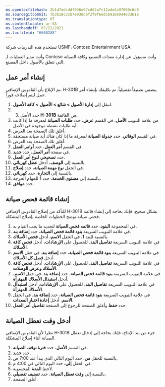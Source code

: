 ```yaml
---
ms.openlocfilehash: 2b1d7edcddf036e67cd62a7c12ade2a97090c6d8
ms.sourcegitcommit: 7b3b18c3cb7e930dbf2f9f6edcb9108044033616
ms.translationtype: HT
ms.contentlocale: ar-SA
ms.lasthandoff: 07/22/2021
ms.locfileid: "6668288"
---
```

تستخدم هذه التدريبات شركة USMF، Contoso Entertainment USA.  
 
وأنت مدير العمليات لـ Contoso وأنت مسؤول عن إدارة معدات التصنيع وكافة الصيانة التي تتعلق بالأصول داخل المصنع.  
 
## <a name="create-a-work-order"></a>إنشاء أمر عمل 
 
تم الإبلاغ بأن القادوس الإضافي، H-301B يتضمن تصنيفاً تفصيلياً. تم تكليفك بإنشاء أمر عمل ليتم إصلاحه فوراً.  
 
1.  انتقل إلى **إدارة الأصول > شائع > الأصول > كافة الأصول**. 
2.  3. حدد الأصل **H-301B** من القائمة.
3.  من علامة التبويب **الأصل**، في القسم **عرض**، حدد **طلبات الصيانة** لمعرفة ما إذا كانت أية طلبات نشطة موجودة في الأصل.  
4.  أغلق تلك الصفحة بعد العرض. 
5.  في القسم **الوقائي**، حدد **جدولة الصيانة** لمعرفة ما إذا كان هناك أية صيانة مستحقة.  
6.  أغلق تلك الصفحة بعد العرض. 
7.  في القسم **أمر العمل**، حدد **أوامر العمل**.
8.  في صفحة **أمر العمل**، حدد **جديد**. 
9.  حدد **تصحيحي** **لنوع أمر العمل**. 
10. بالنسبة إلى **الوصف**، أدخل **عطل كهربائي**.
11. في الحقل **نوع مهمة الصيانة**، حدد **إصلاح**.
12. بالنسبة إلى **التجارة**، حدد **كهربائي**. 
13. بالنسبة إلى **مستوى الخدمة**، حدد **1** للمهام الحرجة. 
14. حدد **موافق**. 
 
## <a name="create-a-maintenance-checklist"></a>إنشاء قائمة فحص صيانة 
للتأكد من إصلاح القادوس الإضافي H-301B بشكل صحيح، فإنك بحاجة إلى إنشاء قائمة فحص صيانة توضح الخطوات الخاصة بإصلاح المشكلة.
 
1.  في المجموعة **البنود**، حدد **قائمه فحص الصيانة** لتحديد ما يجب القيام به.  
2.  في علامة التبويب السريعة **بنود قائمة فحص الصيانة**، حدد **إضافة بند**. 
3.  بالنسبة للبند **1**، في الحقل **الاسم**، أدخل **فحص الأسلاك**.
4.  في علامة التبويب السريعة **تفاصيل البند**، للحصول على **الإرشادات**، أدخل **فحص كافة الأسلاك**. 
5.  في علامة التبويب السريعة **بنود قائمة فحص الصيانة**، حدد **إضافة بند**. في حقل **الاسم** أدخل **فصل كل الأسلاك**.
6.  في علامة التبويب السريعة **تفاصيل البند**، للحصول على **الإرشادات**، أدخل **فحص كافة الأسلاك وعرض الوصلات**. 
7.  في علامة التبويب السريعة **بنود قائمة فحص الصيانة**، حدد **إضافة بند**. في حقل **الاسم**، أدخل **استبدال الأسلاك المهترأة**. 
8.  في علامة التبويب السريعة **تفاصيل البند**، للحصول على **الإرشادات**، أدخل **استبدال الأسلاك المهترأة**.
9.  في علامة التبويب السريعة **بنود قائمة فحص الصيانة**، حدد **إضافة بند**. في الحقل **الاسم**، أدخل **إعادة اختبار المعدات**. 
10. حدد **حفظ** وأغلق الصفحة للرجوع إلى الصفحة **تفاصيل أمر العمل**. 
 
## <a name="enter-maintenance-downtime"></a>أدخل وقت تعطل الصيانة 

نظرا لأن القادوس الإضافي H-301B جزء من بند الإنتاج، فإنك بحاجة إلى إدخال تعطل الصيانة أثناء إصلاح المشكلة.
 
1.  في القسم **الأصل**، حدد **فترة توقف الصيانة**.  
2.  حدد **جديد‏‎**. 
3.  بالنسبة للحقل **من**، حدد اليوم التالي الذي يبدأ عند 7:00 ص. 
4.  في الحقل **إلى**، حدد اليوم التالي في 4:00 م. 
5.  لاحظ **المدة** المحسوبة.
6.  بالنسبة إلى **وقت تعطل الصيانة**، حدد **تصنيف تفصيلي**. 
7.  أغلق الصفحة. 

